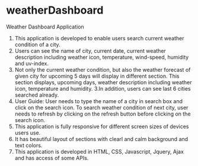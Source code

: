 # weatherDashboard
Weather Dashboard Application
1. This application is developed to enable users search current weather condition of a city. 
2. Users can see the name of city, current date, current weather description including weather icon, temperature, wind-speed, humidity and uv-index. 
3. Not only the current weather condition, but also the weather forecast of given city for upcoming 5 days will display in different section. This section displays, upcoming days, weather description including weather icon, temperature and humidity. 
3.In addition, users can see last 6 cities searched already. 
4. User Guide: User needs to type the name of a city in search box and click on the search icon. To search weather condition of next city, user needs to refresh by clicking on the refresh button before clicking on the search icon. 
5. This application is fully responsive for different screen sizes of devices users use. 
6. It has beautiful layout of sections with clearl and calm background and text colors. 
7. This application is developed in HTML, CSS, Javascript, Jquery, Ajax and has access of some APIs. 
